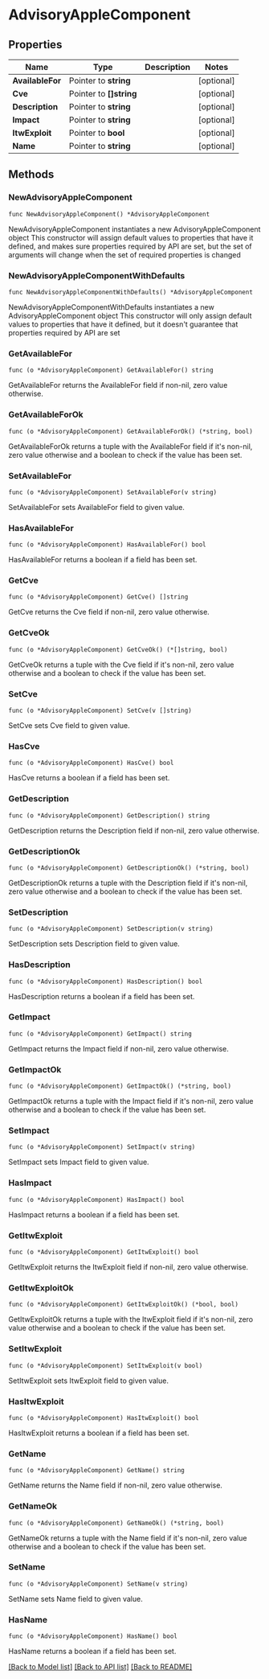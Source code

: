 # AdvisoryAppleComponent

## Properties

Name | Type | Description | Notes
------------ | ------------- | ------------- | -------------
**AvailableFor** | Pointer to **string** |  | [optional] 
**Cve** | Pointer to **[]string** |  | [optional] 
**Description** | Pointer to **string** |  | [optional] 
**Impact** | Pointer to **string** |  | [optional] 
**ItwExploit** | Pointer to **bool** |  | [optional] 
**Name** | Pointer to **string** |  | [optional] 

## Methods

### NewAdvisoryAppleComponent

`func NewAdvisoryAppleComponent() *AdvisoryAppleComponent`

NewAdvisoryAppleComponent instantiates a new AdvisoryAppleComponent object
This constructor will assign default values to properties that have it defined,
and makes sure properties required by API are set, but the set of arguments
will change when the set of required properties is changed

### NewAdvisoryAppleComponentWithDefaults

`func NewAdvisoryAppleComponentWithDefaults() *AdvisoryAppleComponent`

NewAdvisoryAppleComponentWithDefaults instantiates a new AdvisoryAppleComponent object
This constructor will only assign default values to properties that have it defined,
but it doesn't guarantee that properties required by API are set

### GetAvailableFor

`func (o *AdvisoryAppleComponent) GetAvailableFor() string`

GetAvailableFor returns the AvailableFor field if non-nil, zero value otherwise.

### GetAvailableForOk

`func (o *AdvisoryAppleComponent) GetAvailableForOk() (*string, bool)`

GetAvailableForOk returns a tuple with the AvailableFor field if it's non-nil, zero value otherwise
and a boolean to check if the value has been set.

### SetAvailableFor

`func (o *AdvisoryAppleComponent) SetAvailableFor(v string)`

SetAvailableFor sets AvailableFor field to given value.

### HasAvailableFor

`func (o *AdvisoryAppleComponent) HasAvailableFor() bool`

HasAvailableFor returns a boolean if a field has been set.

### GetCve

`func (o *AdvisoryAppleComponent) GetCve() []string`

GetCve returns the Cve field if non-nil, zero value otherwise.

### GetCveOk

`func (o *AdvisoryAppleComponent) GetCveOk() (*[]string, bool)`

GetCveOk returns a tuple with the Cve field if it's non-nil, zero value otherwise
and a boolean to check if the value has been set.

### SetCve

`func (o *AdvisoryAppleComponent) SetCve(v []string)`

SetCve sets Cve field to given value.

### HasCve

`func (o *AdvisoryAppleComponent) HasCve() bool`

HasCve returns a boolean if a field has been set.

### GetDescription

`func (o *AdvisoryAppleComponent) GetDescription() string`

GetDescription returns the Description field if non-nil, zero value otherwise.

### GetDescriptionOk

`func (o *AdvisoryAppleComponent) GetDescriptionOk() (*string, bool)`

GetDescriptionOk returns a tuple with the Description field if it's non-nil, zero value otherwise
and a boolean to check if the value has been set.

### SetDescription

`func (o *AdvisoryAppleComponent) SetDescription(v string)`

SetDescription sets Description field to given value.

### HasDescription

`func (o *AdvisoryAppleComponent) HasDescription() bool`

HasDescription returns a boolean if a field has been set.

### GetImpact

`func (o *AdvisoryAppleComponent) GetImpact() string`

GetImpact returns the Impact field if non-nil, zero value otherwise.

### GetImpactOk

`func (o *AdvisoryAppleComponent) GetImpactOk() (*string, bool)`

GetImpactOk returns a tuple with the Impact field if it's non-nil, zero value otherwise
and a boolean to check if the value has been set.

### SetImpact

`func (o *AdvisoryAppleComponent) SetImpact(v string)`

SetImpact sets Impact field to given value.

### HasImpact

`func (o *AdvisoryAppleComponent) HasImpact() bool`

HasImpact returns a boolean if a field has been set.

### GetItwExploit

`func (o *AdvisoryAppleComponent) GetItwExploit() bool`

GetItwExploit returns the ItwExploit field if non-nil, zero value otherwise.

### GetItwExploitOk

`func (o *AdvisoryAppleComponent) GetItwExploitOk() (*bool, bool)`

GetItwExploitOk returns a tuple with the ItwExploit field if it's non-nil, zero value otherwise
and a boolean to check if the value has been set.

### SetItwExploit

`func (o *AdvisoryAppleComponent) SetItwExploit(v bool)`

SetItwExploit sets ItwExploit field to given value.

### HasItwExploit

`func (o *AdvisoryAppleComponent) HasItwExploit() bool`

HasItwExploit returns a boolean if a field has been set.

### GetName

`func (o *AdvisoryAppleComponent) GetName() string`

GetName returns the Name field if non-nil, zero value otherwise.

### GetNameOk

`func (o *AdvisoryAppleComponent) GetNameOk() (*string, bool)`

GetNameOk returns a tuple with the Name field if it's non-nil, zero value otherwise
and a boolean to check if the value has been set.

### SetName

`func (o *AdvisoryAppleComponent) SetName(v string)`

SetName sets Name field to given value.

### HasName

`func (o *AdvisoryAppleComponent) HasName() bool`

HasName returns a boolean if a field has been set.


[[Back to Model list]](../README.md#documentation-for-models) [[Back to API list]](../README.md#documentation-for-api-endpoints) [[Back to README]](../README.md)


